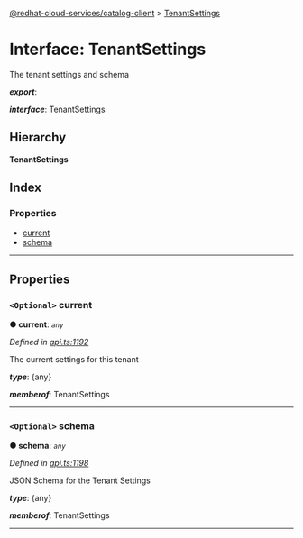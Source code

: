 [@redhat-cloud-services/catalog-client](../README.md) > [TenantSettings](../interfaces/tenantsettings.md)

# Interface: TenantSettings

The tenant settings and schema

*__export__*: 

*__interface__*: TenantSettings

## Hierarchy

**TenantSettings**

## Index

### Properties

* [current](tenantsettings.md#current)
* [schema](tenantsettings.md#schema)

---

## Properties

<a id="current"></a>

### `<Optional>` current

**● current**: *`any`*

*Defined in [api.ts:1192](https://github.com/RedHatInsights/javascript-clients/blob/master/packages/catalog/api.ts#L1192)*

The current settings for this tenant

*__type__*: {any}

*__memberof__*: TenantSettings

___
<a id="schema"></a>

### `<Optional>` schema

**● schema**: *`any`*

*Defined in [api.ts:1198](https://github.com/RedHatInsights/javascript-clients/blob/master/packages/catalog/api.ts#L1198)*

JSON Schema for the Tenant Settings

*__type__*: {any}

*__memberof__*: TenantSettings

___

